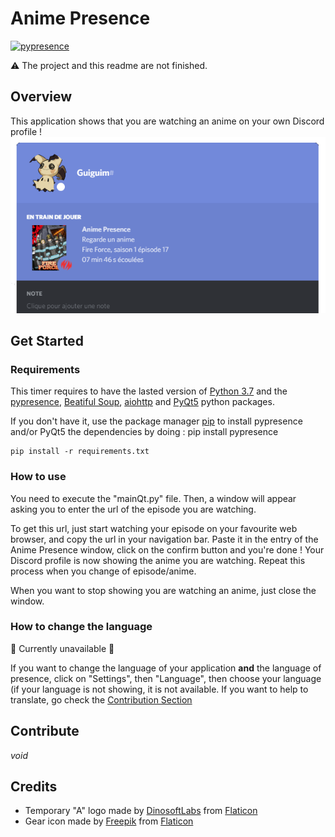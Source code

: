 # Anime Presence
[![pypresence](https://img.shields.io/badge/using-pypresence-00bb88.svg?style=for-the-badge&logo=discord&logoWidth=20)](https://github.com/qwertyquerty/pypresence)

:warning: The project and this readme are not finished.

## Overview
This application shows that you are watching an anime on your own Discord profile !
![screen1](https://raw.githubusercontent.com/Guiguim255/database/master/anime_presence_screenshot.png)

## Get Started

### Requirements
This timer requires to have the lasted version of [Python 3.7](https://www.python.org/downloads/) and the [pypresence](https://pypi.org/project/pypresence/), [Beatiful Soup](https://pypi.org/project/beautifulsoup4/), [aiohttp](https://pypi.org/project/aiohttp/) and [PyQt5](https://pypi.org/project/PyQt5/) python packages.

If you don't have it, use the package manager [pip](https://pip.pypa.io/en/stable/) to install pypresence and/or PyQt5 the dependencies by doing : 
pip install pypresence
```
pip install -r requirements.txt
```

### How to use
You need to execute the "mainQt.py" file. Then, a window will appear asking you to enter the url of the episode you are watching.

To get this url, just start watching your episode on your favourite web browser, and copy the url in your navigation bar. Paste it in the entry of the Anime Presence window, click on the confirm button and you're done ! Your Discord profile is now showing the anime you are watching.
Repeat this process when you change of episode/anime.

When you want to stop showing you are watching an anime, just close the window.

### How to change the language
🚧 Currently unavailable 🚧

If you want to change the language of your application **and** the language of presence, click on "Settings", then "Language", then choose your language (if your language is not showing, it is not available. If you want to help to translate, go check the [Contribution Section](https://github.com/Guiguim255/Anime-Presence/tree/user-interface-beta#Contribute)


## Contribute
*void*

## Credits
* Temporary "A" logo made by [DinosoftLabs](https://www.flaticon.com/authors/dinosoftlabs) from [Flaticon](https://www.flaticon.com/)
* Gear icon made by [Freepik](https://www.flaticon.com/authors/freepik) from [Flaticon](https://www.flaticon.com/)
